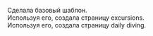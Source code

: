 Сделала базовый шаблон.<br>
Используя его, создала страницу excursions.<br>
Используя его, создала страницу daily diving.
